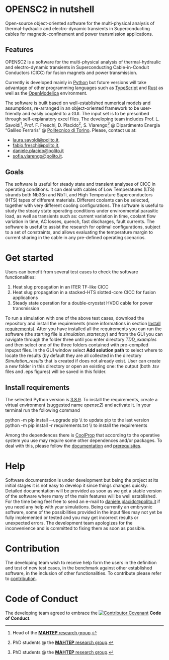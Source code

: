 # OPENSC2 in nutshell

Open-source object-oriented software for the multi-physical analysis of thermal-hydraulic and electro-dynamic transients in Superconducting cables for magnetic-confinement and power transmission applications. 

## Features

OPENSC2 is a software for the multi-physical analysis of thermal-hydraulic and electro-dynamic transients in Superconducting Cable-in-Conduit Conductors (CICC) for fusion magnets and power transmission.

Currently is developed mainly in [Python](https://www.python.org/) but future versions will take advantage of other programming languages such as [TypeScript](https://www.typescriptlang.org/) and [Rust](https://www.rust-lang.org/) as well as the [OpenModelica](https://www.openmodelica.org/) environment. 

The software is built based on well-established numerical models and assumptions, re-arranged in an object-oriented framework to be user-friendly and easily coupled to a GUI. The input set is to be prescribed through self-explanatory excel files.
The developing team includes Prof. L. Savoldi[^1], Prof. F. Freschi, D. Placido[^2], S. Viarengo[^2]  @ Dipartimento Energia “Galileo Ferraris” @ [Politecnico di Torino](https://www.polito.it/). Please, contact us at:
* laura.savoldi@polito.it,
* fabio.freschi@polito.it, 
* daniele.placido@polito.it 
* sofia.viarengo@polito.it.

[^1]: Head of the [**MAHTEP** research group](http://www.mahtep.polito.it/research_topics).
[^2]: PhD students @ the [**MAHTEP** research group](http://www.mahtep.polito.it/research_topics).
## Goals

The software is useful for steady state and transient analyses of CICC in operating conditions. It can deal with cables of Low Temperatures (LTS) strands both Nb3Sn and NbTi, and High Temperature Superconductors (HTS) tapes of different materials. Different coolants can be selected, together with very different cooling configurations. The software is useful to study the steady state operating conditions under environmental parasitic load, as well as transients such as: current variation in time, coolant flow variation in time, AC losses, quench, fast discharges, fault currents. The software is useful to assist the research for optimal configurations, subject to a set of constraints, and allows evaluating the temperature margin to current sharing in the cable in any pre-defined operating scenarios.

# Get started

Users can benefit from several test cases to check the software functionalities:
1. Heat slug propagation in an ITER TF-like CICC
2.	Heat slug propagation in a stacked-HTS slotted-core CICC for fusion applications
3.	Steady state operation for a double-cryostat HVDC cable for power transmission

To run a simulation with one of the above test cases, download the repository and install the requirements (more informations in section [Install requirements](user-content-intall-requirements)). After you have installed all the requirements you can run the software (the starting file is _simulation_starter.py_) and from the GUI you can navigate through the folder three until you enter directory _TDD_examples_ and then select one of the three folders contained with pre-compiled inpuput files. In the GUI window select **Add solution path** to select where to locate the results (by default they are all collected in the directory _Simulation_results_ that is created if does not already exist. User can create a new folder in this directory or open an existing one: the output (both .tsv files and .eps figures) will be saved in this folder.

## Install requirements

The selected Python version is [3.8.9](https://www.python.org/downloads/release/python-3810/). To install the requirements, create a virtual environment (suggested name _opensc2_) and activate it. In your terminal run the following command

python -m pip install --upgrade pip \\\ to update pip to the last version  
python -m pip install -r requirements.txt \\\ to install the requirements  

Among the dependences there is [CoolProp](http://www.coolprop.org/) that according to the operative system you use may require some other dependences and/or packages. To deal with this, please follow the [documentation](http://www.coolprop.org/coolprop/wrappers/Python/index.html) and [prerequisites](http://www.coolprop.org/coolprop/wrappers/index.html#wrapper-common-prereqs).

# Help

Software documentation is under development but being the project at its initial stages it is not easy to develop it since things changes quickly. Detailed documentation will be provided as soon as we get a stable version of the software where many of the main features will be well established.
For the time being feel free to send an e-mail to daniele.placido@polito.it if you need any help with your simulations.
 Being currently an embryonic software, some of the possibilities provided in the input files may not yet be fully implemented or tested and you may get incorrect results or unexpected errors. 
The development team apologizes for the inconvenience and is committed to fixing them as soon as possible.

# Contribution

The developing team wish to receive help form the users in the definition and test of new test cases, in the benchmark against other established software, in the inclusion of other functionalities.
To contribute please refer to [contribution](CONTRIBUTION.md).

# Code of Conduct

The developing team agreed to embrace the [![Contributor Covenant](https://img.shields.io/badge/Contributor%20Covenant-2.1-4baaaa.svg)](CODE_OF_CONDUCT.md) **Code of Conduct**.
 
